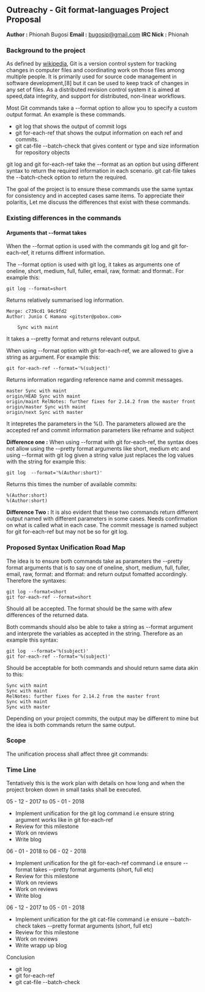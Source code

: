 ## Outreachy - Git format-languages Project Proposal

**Author :** Phionah Bugosi
**Email :** bugosip@gmail.com
**IRC Nick :** Phionah

### Background to the project

As defined by [wikipedia](https://en.wikipedia.org/wiki/Git), Git is a version control system for tracking changes in computer files and coordinating work on those files among multiple people. It is primarily used for source code management in software development,[8] but it can be used to keep track of changes in any set of files. As a distributed revision control system it is aimed at speed,data integrity, and support for distributed, non-linear workflows.

Most Git commands take a --format option to allow you to specify a custom output format. An example is these commands.

+ git log that shows the output of commit logs
+ git for-each-ref that shows the output information on each ref and commits.
+ git cat-file --batch-check that gives content or type and size information for repository objects

git log and git for-each-ref take the --format as an option but using different syntax to return the required information in each scenario. git cat-file takes the --batch-check option to return the required.

The goal of the project is to ensure these commands use the same syntax for consistency and in accepted cases same items. To appreciate their polaritis, Let me discuss the differences thst exist with these commands.

### Existing differences in the commands

#### Arguments that --format takes

When the --format option is used with the commands git log and git for-each-ref, it returns diffrent information.

The --format option is used with git log, it takes as arguments one of oneline, short, medium, full, fuller, email, raw, format:<string> and tformat:<string>. For example this:

	git log --format=short

Returns relatively summarised log information.

	Merge: c739cd1 94c9fd2
	Author: Junio C Hamano <gitster@pobox.com>

	    Sync with maint

It takes a --pretty format and returns relevant output.


When using --format option  with git for-each-ref, we are allowed to give a string as argument. For example this:

	git for-each-ref --format='%(subject)'

Returns information regarding reference name and commit messages.

	master Sync with maint
	origin/HEAD Sync with maint
	origin/maint RelNotes: further fixes for 2.14.2 from the master front
	origin/master Sync with maint
	origin/next Sync with master

It intepretes the parameters in the %(). The parameters allowed are the accepted ref and commit information parameters like refname and subject

**Difference one :** When using --format with git for-each-ref, the syntax does not allow using the --pretty format arguments like short, medium etc and using --format with git log given a string value just replaces the log values with the string for example this:

	git log  --format='%(Author:short)'

Returns this times the number of available commits:

	%(Author:short)
	%(Author:short)

**Difference Two :** It is also evident that these two commands return different output named with different parameters in some cases. Needs confirmation on what is called what in each case. The commit message is named subject for git for-each-ref but may not be so for git log.

### Proposed Syntax Unification Road Map

The idea is to ensure both commands take as parameters the --pretty format arguments that is to say one of oneline, short, medium, full, fuller, email, raw, format:<string> and tformat:<string> and return output fomatted accordingly. Therefore the syntaxes:

	git log --format=short
	git for-each-ref --format=short

Should all be accepted. The format should be the same with afew differences of the returned data.


Both commands should also be able to take a string as --format argument and interprete the variables as accepted in the string. Therefore as an example this syntax:

	git log  --format='%(subject)'
	git for-each-ref --format='%(subject)'

Should be acceptable for both commands and should return same data akin to this:

	Sync with maint
	Sync with maint
	RelNotes: further fixes for 2.14.2 from the master front
	Sync with maint
	Sync with master

Depending on your project commits, the output may be different to mine but the idea is both commands return the same output.

### Scope

The unification process shall affect three git commands:


### Time Line

Tentatively this is the work plan with details on how long and when the project broken down in small tasks shall be executed.

05 - 12 - 2017  to 05 - 01 - 2018

+ Implement unification for the git log command i.e ensure string argument works like in git for-each-ref
+ Review for this milestone
+ Work on reviews
+ Write blog

06 - 01 - 2018  to 06 - 02 - 2018

+ Implement unification for the git for-each-ref command i.e ensure --format takes --pretty format arguments (short, full etc)
+ Review for this milestone
+ Work on reviews
+ Work on reviews
+ Write blog

06 - 12 - 2017  to 05 - 01 - 2018

+ Implement unification for the git cat-file command i.e ensure --batch-check takes --pretty format arguments (short, full etc)
+ Review for this milestone
+ Work on reviews
+ Write wrapp up blog

Conclusion

+ git log 
+ git for-each-ref
+ git cat-file --batch-check 











